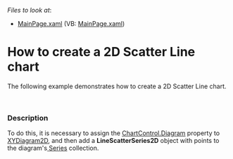 <!-- default file list -->
*Files to look at*:

* [MainPage.xaml](./CS/ScatterLine/MainPage.xaml) (VB: [MainPage.xaml](./VB/ScatterLine/MainPage.xaml))
<!-- default file list end -->
# How to create a 2D  Scatter Line chart


<p>The following example demonstrates how to create a 2D Scatter Line chart.</p><br />



<h3>Description</h3>

<p>To do this, it is necessary to assign the <a href="http://help.devexpress.com/#Silverlight/DevExpressXpfChartsChartControl_Diagramtopic"><u>ChartControl.Diagram</u></a> property to <a href="http://help.devexpress.com/#Silverlight/clsDevExpressXpfChartsXYDiagram2Dtopic"><u>XYDiagram2D</u></a>, and then add a <strong>LineScatterSeries2D</strong> object with points to the diagram&#39;s<a href="http://help.devexpress.com/#Silverlight/DevExpressXpfChartsDiagram_Seriestopic"> <u>Series</u></a> collection. <br />
</p><br />


<br/>



